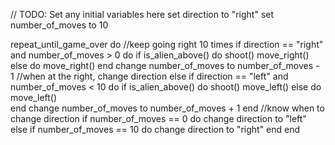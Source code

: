 // TODO: Set any initial variables here
set direction to "right"
set number_of_moves to 10

repeat_until_game_over do
 //keep going right 10 times
  if direction == "right" and number_of_moves > 0  do
    if is_alien_above() do
      shoot()
      move_right()
      else do
        move_right()
    end
    change number_of_moves to number_of_moves - 1
  //when at the right, change direction
  else if direction == "left" and number_of_moves < 10 do
    if is_alien_above() do
      shoot()
      move_left()
      else do
        move_left()  
    end
    change number_of_moves to number_of_moves + 1
  end
  //know when to change direction
  if number_of_moves == 0 do
    change direction to "left"
  else if number_of_moves == 10 do
    change direction to "right"
  end
end
